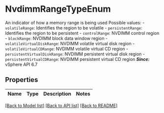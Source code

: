 # NvdimmRangeTypeEnum

An indicator of how a memory range is being used  Possible values: - `volatileRange`: Identifies the region to be volatile - `persistentRange`: Identifies the region to be persistent - `controlRange`: NVDIMM control region - `blockRange`: NVDIMM block data window region - `volatileVirtualDiskRange`: NVDIMM volatile virtual disk region - `volatileVirtualCDRange`: NVDIMM volatile virtual CD region - `persistentVirtualDiskRange`: NVDIMM persistent virtual disk region - `persistentVirtualCDRange`: NVDIMM persistent virtual CD region    ***Since:*** vSphere API 6.7 

## Properties
Name | Type | Description | Notes
------------ | ------------- | ------------- | -------------

[[Back to Model list]](../README.md#documentation-for-models) [[Back to API list]](../README.md#documentation-for-api-endpoints) [[Back to README]](../README.md)


